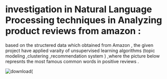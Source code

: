 # investigation  in Natural Language Processing techniques in  Analyzing product reviews from amazon :
based on the structered data which obtained from Amazon , the given project have applied varaity of unsupervised learning algorithms (topic modeling ,clustering ,recommendation system ) ,where the picture below represnts the most famous common words in positive reviews .

![download(](https://user-images.githubusercontent.com/46427918/142849779-9994698f-9e38-49c3-9e9c-34ac772d4708.png)

